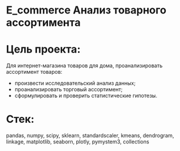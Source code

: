# E_commerce Анализ товарного ассортимента

# Цель проекта:
Для интернет-магазина товаров для дома, проанализировать ассортимент товаров: 
* произвести исследовательский анализ данных; 
* проанализировать торговый ассортимент; 
* сформулировать и проверить статистические гипотезы.

# Стек:
pandas, numpy, scipy, sklearn, standardscaler, kmeans, dendrogram, linkage, matplotlib, seaborn, plotly, pymystem3, collections

